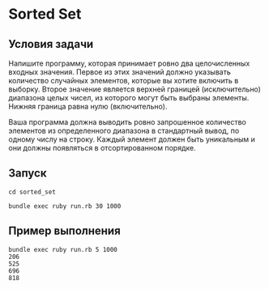 # Sorted Set

## Условия задачи

Напишите программу, которая принимает ровно два целочисленных входных
значения. Первое из этих значений должно указывать количество случайных
элементов, которые вы хотите включить в выборку. Второе значение является
верхней границей (исключительно) диапазона целых чисел, из которого могут быть
выбраны элементы. Нижняя граница равна нулю (включительно).

Ваша программа должна выводить ровно запрошенное количество элементов из
определенного диапазона в стандартный вывод, по одному числу на строку. Каждый
элемент должен быть уникальным и они должны появляться в отсортированном
порядке.

## Запуск

```
cd sorted_set
```

```
bundle exec ruby run.rb 30 1000
```

## Пример выполнения

```
bundle exec ruby run.rb 5 1000
206
525
696
818
```
